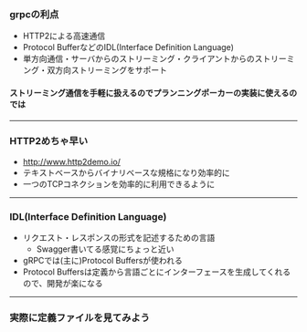 ### grpcの利点

- HTTP2による高速通信
- Protocol BufferなどのIDL(Interface Definition Language)
- 単方向通信・サーバからのストリーミング・クライアントからのストリーミング・双方向ストリーミングをサポート

#### ストリーミング通信を手軽に扱えるのでプランニングポーカーの実装に使えるのでは

---

### HTTP2めちゃ早い

- http://www.http2demo.io/
- テキストベースからバイナリベースな規格になり効率的に
- 一つのTCPコネクションを効率的に利用できるように

---

### IDL(Interface Definition Language)

- リクエスト・レスポンスの形式を記述するための言語
  - Swagger書いてる感覚にちょっと近い
- gRPCでは(主に)Protocol Buffersが使われる
- Protocol Buffersは定義から言語ごとにインターフェースを生成してくれるので、開発が楽になる

---

### 実際に定義ファイルを見てみよう

